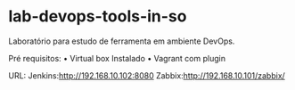 # lab-devops-tools-in-so
Laboratório para estudo de ferramenta em ambiente DevOps.


Pré requisitos:
    • Virtual box Instalado
    • Vagrant com plugin

URL:
	Jenkins:http://192.168.10.102:8080
	Zabbix:http://192.168.10.101/zabbix/